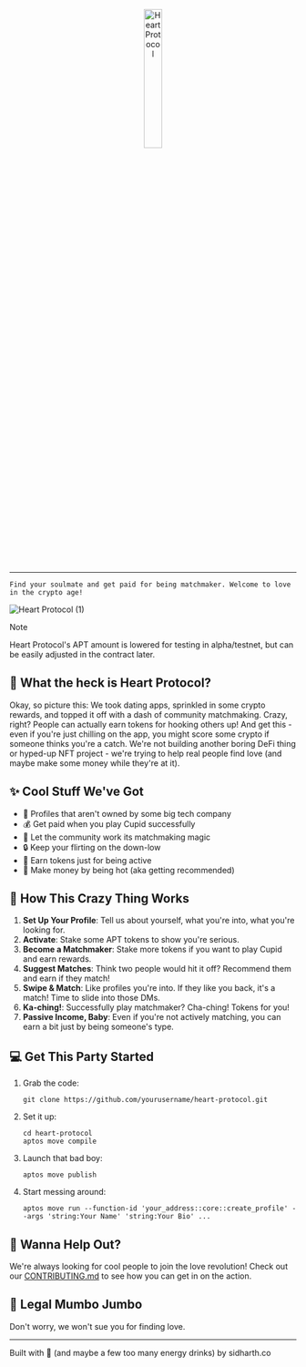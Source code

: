 
<p align="center">
<img src="https://github.com/user-attachments/assets/69b9ddac-2a83-475d-a265-182ab83e6276" alt="Heart Protocol" style="width: 25%; text-align: center;"/> 
</div> 

---

``` 
Find your soulmate and get paid for being matchmaker. Welcome to love in the crypto age!
```

![Heart Protocol (1)](https://github.com/user-attachments/assets/4691c440-4970-49a4-bb10-2889ce6abd21)

> [!NOTE] 
Heart Protocol's APT amount is lowered for testing in alpha/testnet, but can be easily adjusted in the contract later. 

## 🌟 What the heck is Heart Protocol?

Okay, so picture this: We took dating apps, sprinkled in some crypto rewards, and topped it off with a dash of community matchmaking. Crazy, right? People can actually earn tokens for hooking others up! And get this - even if you're just chilling on the app, you might score some crypto if someone thinks you're a catch. We're not building another boring DeFi thing or hyped-up NFT project - we're trying to help real people find love (and maybe make some money while they're at it).

## ✨ Cool Stuff We've Got

- 🔐 Profiles that aren't owned by some big tech company
- 💰 Get paid when you play Cupid successfully 
- 🤝 Let the community work its matchmaking magic
- 🔒 Keep your flirting on the down-low
- 💸 Earn tokens just for being active
- 💖 Make money by being hot (aka getting recommended)

## 🚀 How This Crazy Thing Works

1. **Set Up Your Profile**: Tell us about yourself, what you're into, what you're looking for.
2. **Activate**: Stake some APT tokens to show you're serious.
3. **Become a Matchmaker**: Stake more tokens if you want to play Cupid and earn rewards.
4. **Suggest Matches**: Think two people would hit it off? Recommend them and earn if they match!
5. **Swipe & Match**: Like profiles you're into. If they like you back, it's a match! Time to slide into those DMs.
6. **Ka-ching!**: Successfully play matchmaker? Cha-ching! Tokens for you!
7. **Passive Income, Baby**: Even if you're not actively matching, you can earn a bit just by being someone's type.

## 💻 Get This Party Started

1. Grab the code:
   ```
   git clone https://github.com/yourusername/heart-protocol.git
   ```
2. Set it up:
   ```
   cd heart-protocol
   aptos move compile
   ```
3. Launch that bad boy:
   ```
   aptos move publish
   ```
4. Start messing around:
   ```
   aptos move run --function-id 'your_address::core::create_profile' --args 'string:Your Name' 'string:Your Bio' ...
   ```

## 🤝 Wanna Help Out?

We're always looking for cool people to join the love revolution! Check out our [CONTRIBUTING.md](CONTRIBUTING.md) to see how you can get in on the action.

## 📄 Legal Mumbo Jumbo

Don't worry, we won't sue you for finding love.

---

Built with 💖 (and maybe a few too many energy drinks) by sidharth.co 

